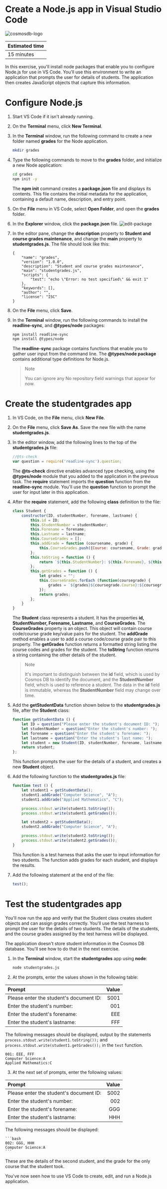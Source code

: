 # Create a Node.js app in Visual Studio Code

![cosmosdb-logo](./img/cosmosdb.svg)

| Estimated time |
| -------------- |
| 15 minutes     |

In this exercise, you'll install node packages that enable you to configure Node.js for use in VS Code. You'll use this environment to write an application that prompts the user for details of students. The application then creates JavaScript objects that capture this information.

# Configure Node.js

1. Start VS Code if it isn't already running.
2. On the **Terminal** menu, click **New Terminal**.
3. In the **Terminal** window, run the following command to create a new folder named **grades** for the Node application.
    ```bash
    mkdir grades
    ```
4. Type the following commands to move to the **grades** folder, and initialize a new Node application:
    ```bash
    cd grades
    npm init -y
    ```
    The **npm init** command creates a **package.json** file and displays its contents. This file contains the initial metadata for the application, containing a default name, description, and entry point.
5. On the **File** menu in VS Code, select **Open Folder**, and open the **grades** folder.
6. In the **Explorer** window, click the **package.json** file.
![edit-package](./img/edit-package.png)
7. In the editor pane, change the **description** property to **Student and course grades maintenance**, and change the **main** property to **studentgrades.js**. The file should look like this:
    ```text
    {
        "name": "grades",
        "version": "1.0.0",
        "description": "Student and course grades maintenance",
        "main": "studentgrades.js",
        "scripts": {
            "test": "echo \"Error: no test specified\" && exit 1"
        },
        "keywords": [],
        "author": "",
        "license": "ISC"
    }
    ```
8. On the **File** menu, click **Save**.
9. In the **Terminal** window, run the following commands to install the **readline-sync**, and **@types/node** packages:
    ```bash
    npm install readline-sync
    npm install @types/node
    ```
    The **readline-sync** package contains functions that enable you to gather user input from the command line. The **@types/node package** contains additional type definitions for Node.js.

    > Note
    >
    > You can ignore any No repository field warnings that appear for now.

# Create the studentgrades app

1. In VS Code, on the **File** menu, click **New File**.
2. On the **File** menu, click **Save As**. Save the new file with the name **studentgrades.js**.
3. In the editor window, add the following lines to the top of the **studentgrades.js** file:
    ```javascript
    //@ts-check
    var question = require('readline-sync').question;
    ```
    The **@ts-check** directive enables advanced type checking, using the **@types/node** module that you added to the application in the previous task. The **require** statement imports the **question** function from the **readline-sync** module. You'll use the **question** function to prompt the user for input later in this application.
4. After the **require** statement, add the following **class** definition to the file:
    ```javascript
    class Student {
        constructor(ID, studentNumber, forename, lastname) {
            this.id = ID;
            this.StudentNumber = studentNumber;
            this.Forename = forename;
            this.Lastname = lastname;
            this.CourseGrades = [];
            this.addGrade = function (coursename, grade) {
                this.CourseGrades.push({Course: coursename, Grade: grade});
            };
            this.toString = function () {
                return `${this.StudentNumber}: ${this.Forename}, ${this.Lastname}\n`;
            };
            this.getGrades = function () {
                let grades = "";
                this.CourseGrades.forEach (function(coursegrade) {
                    grades = `${grades}${coursegrade.Course}:${coursegrade.Grade}\n`;
                });
                return grades;
            };
        }
    }
    ```
    The **Student** class represents a student. It has the properties **id, StudentNumber, Forename, Lastname**, and **CourseGrades**. The **CourseGrades** property is an object. This object will contain course code/course grade key/value pairs for the student. The **addGrade** method enables a user to add a course code/course grade pair to this property. The **getGrades** function returns a formatted string listing the course codes and grades for the student. The **toString** function returns a string containing the other details of the student.

    > Note
    >
    > It's important to distinguish between the **id** field, which is used by Cosmos DB to identify the document, and the **StudentNumber** field, which is used to reference a student. The data in the **id** field is immutable, whereas the **StudentNumber** field may change over time.
5. Add the **getStudentData** function shown below to the **studentgrades.js** file, after the **Student** class:
    ```javascript
    function getStudentData () {
        let ID = question("Please enter the student's document ID: ");
        let studentNumber = question("Enter the student's number: ");
        let forename = question("Enter the student's forename: ");
        let lastname = question("Enter the student's last name: ");
        let student = new Student(ID, studentNumber, forename, lastname);
        return student;
    };
    ```
    This function prompts the user for the details of a student, and creates a new **Student** object.
6. Add the following function to the **studentgrades.js** file:
    ```javascript
    function test () {
        let student1 = getStudentData();
        student1.addGrade("Computer Science", "A");
        student1.addGrade("Applied Mathematics", "C");

        process.stdout.write(student1.toString());
        process.stdout.write(student1.getGrades());

        let student2 = getStudentData();
        student2.addGrade("Computer Science", "A");

        process.stdout.write(student2.toString());
        process.stdout.write(student2.getGrades());
    }
    ```
    This function is a test harness that asks the user to input information for two students. The function adds grades for each student, and displays the results.
7. Add the following statement at the end of the file:
    ```javascript
    test();
    ```

# Test the studentgrades app

You'll now run the app and verify that the Student class creates student objects and can assign grades correctly. You'll use the test harness to prompt the user for the details of two students. The details of the students, and the course grades assigned by the test harness will be displayed.

The application doesn't store student information in the Cosmos DB database. You'll see how to do that in the next exercise.

1. In the **Terminal** window, start the **studentgrades** app using **node**:
    ```bash
    node studentgrades.js
    ```
2. At the prompts, enter the values shown in the following table:

| Prompt                                  | Value |
| :-------------------------------------- | ----: |
| Please enter the student's document ID: |	S001  |
| Enter the student's number:             | 001   |
| Enter the student's forename:           | EEE   |
| Enter the student's lastname:           | FFF   |

The following messages should be displayed, output by the statements `process.stdout.write(student1.toString());` and `process.stdout.write(student1.getGrades());` in the `test` function.
```
001: EEE, FFF
Computer Science:A
Applied Mathematics:C
```

3. At the next set of prompts, enter the following values:

| Prompt                                  | Value |
| :-------------------------------------- | ----: |
| Please enter the student's document ID: | S002  |
| Enter the student's number:             | 002   |
| Enter the student's forename:           | GGG   |
| Enter the student's lastname:           | HHH   |

The following messages should be displayed:

    ```bash
    002: GGG, HHH
    Computer Science:A
    ```

These are the details of the second student, and the grade for the only course that the student took.

You've now seen how to use VS Code to create, edit, and run a Node.js application.
